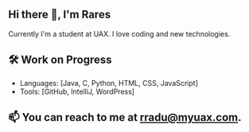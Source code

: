 ## Hi there 👋, I'm Rares 

<!--
**RaduRaresGeorge/RaduRaresGeorge** is a ✨ _special_ ✨ repository because its `README.md` (this file) appears on your GitHub profile.

Here are some ideas to get you started:

- 🔭 I’m currently working on ...
- 🌱 I’m currently learning ...
- 👯 I’m looking to collaborate on ...
- 🤔 I’m looking for help with ...
- 💬 Ask me about ...
- 📫 How to reach me: ...
- 😄 Pronouns: ...
- ⚡ Fun fact: ...
-->

Currently I'm a student at UAX. I love coding and new technologies.

## 🛠️ Work on Progress

- Languages: [Java, C, Python, HTML, CSS, JavaScript]
- Tools: [GitHub, IntelliJ, WordPress]

## 📫 You can reach to me at rradu@myuax.com.

